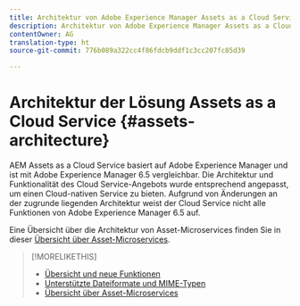 ```yaml
---
title: Architektur von Adobe Experience Manager Assets as a Cloud Service
description: Architektur von Adobe Experience Manager Assets as a Cloud Service
contentOwner: AG
translation-type: ht
source-git-commit: 776b089a322cc4f86fdcb9ddf1c3cc207fc85d39

---
```



# Architektur der Lösung Assets as a Cloud Service {#assets-architecture}

AEM Assets as a Cloud Service basiert auf Adobe Experience Manager und ist mit Adobe Experience Manager 6.5 vergleichbar. Die Architektur und Funktionalität des Cloud Service-Angebots wurde entsprechend angepasst, um einen Cloud-nativen Service zu bieten. Aufgrund von Änderungen an der zugrunde liegenden Architektur weist der Cloud Service nicht alle Funktionen von Adobe Experience Manager 6.5 auf.

Eine Übersicht über die Architektur von Asset-Microservices finden Sie in dieser [Übersicht über Asset-Microservices](asset-microservices-overview.md#asset-microservices-architecture).

>[!MORELIKETHIS]
>
>* [Übersicht und neue Funktionen](/help/assets/overview.md)
>* [Unterstützte Dateiformate und MIME-Typen](file-format-support.md)
>* [Übersicht über Asset-Microservices](asset-microservices-overview.md)

